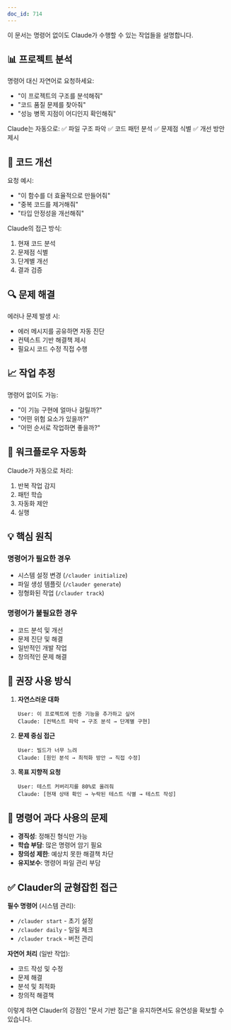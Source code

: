 ```yaml
---
doc_id: 714
---
```


이 문서는 명령어 없이도 Claude가 수행할 수 있는 작업들을 설명합니다.

## 📊 프로젝트 분석

명령어 대신 자연어로 요청하세요:
- "이 프로젝트의 구조를 분석해줘"
- "코드 품질 문제를 찾아줘"
- "성능 병목 지점이 어디인지 확인해줘"

Claude는 자동으로:
✅ 파일 구조 파악
✅ 코드 패턴 분석
✅ 문제점 식별
✅ 개선 방안 제시

## 🔧 코드 개선

요청 예시:
- "이 함수를 더 효율적으로 만들어줘"
- "중복 코드를 제거해줘"
- "타입 안정성을 개선해줘"

Claude의 접근 방식:
1. 현재 코드 분석
2. 문제점 식별
3. 단계별 개선
4. 결과 검증

## 🔍 문제 해결

에러나 문제 발생 시:
- 에러 메시지를 공유하면 자동 진단
- 컨텍스트 기반 해결책 제시
- 필요시 코드 수정 직접 수행

## 📈 작업 추정

명령어 없이도 가능:
- "이 기능 구현에 얼마나 걸릴까?"
- "어떤 위험 요소가 있을까?"
- "어떤 순서로 작업하면 좋을까?"

## 🔄 워크플로우 자동화

Claude가 자동으로 처리:
1. 반복 작업 감지
2. 패턴 학습
3. 자동화 제안
4. 실행

## 💡 핵심 원칙

### 명령어가 필요한 경우
- 시스템 설정 변경 (`/clauder initialize`)
- 파일 생성 템플릿 (`/clauder generate`)
- 정형화된 작업 (`/clauder track`)

### 명령어가 불필요한 경우
- 코드 분석 및 개선
- 문제 진단 및 해결
- 일반적인 개발 작업
- 창의적인 문제 해결

## 🎯 권장 사용 방식

1. **자연스러운 대화**
   ```
   User: 이 프로젝트에 인증 기능을 추가하고 싶어
   Claude: [컨텍스트 파악 → 구조 분석 → 단계별 구현]
   ```

2. **문제 중심 접근**
   ```
   User: 빌드가 너무 느려
   Claude: [원인 분석 → 최적화 방안 → 직접 수정]
   ```

3. **목표 지향적 요청**
   ```
   User: 테스트 커버리지를 80%로 올려줘
   Claude: [현재 상태 확인 → 누락된 테스트 식별 → 테스트 작성]
   ```

## 🚫 명령어 과다 사용의 문제

- **경직성**: 정해진 형식만 가능
- **학습 부담**: 많은 명령어 암기 필요
- **창의성 제한**: 예상치 못한 해결책 차단
- **유지보수**: 명령어 파일 관리 부담

## ✅ Clauder의 균형잡힌 접근

**필수 명령어** (시스템 관리):
- `/clauder start` - 초기 설정
- `/clauder daily` - 일일 체크
- `/clauder track` - 버전 관리

**자연어 처리** (일반 작업):
- 코드 작성 및 수정
- 문제 해결
- 분석 및 최적화
- 창의적 해결책

이렇게 하면 Clauder의 강점인 "문서 기반 접근"을 유지하면서도 유연성을 확보할 수 있습니다.
